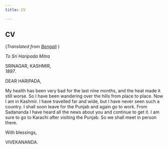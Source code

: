 ```yaml
---
title: CV

---
```





  

  


## CV

(*Translated from [Bengali](b7369e8105.pdf)* )

*To Sri Haripada Mitra*

SRINAGAR, KASHMIR,  
*1897*.

DEAR HARIPADA,

My health has been very bad for the last nine months, and the heat made
it still worse. So I have been wandering over the hills from place to
place. Now I am in Kashmir. I have travelled far and wide, but I have
never seen such a country. I shall soon leave for the Punjab and again
go to work. From Sadananda I have heard all the news about you and
continue to get it. I am sure to go to Karachi after visiting the
Punjab. So we shall meet in person there. 

With blessings,

VIVEKANANDA.


